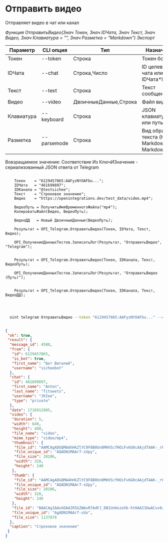﻿---
sidebar_position: 3
---

# Отправить видео
 Отправляет видео в чат или канал


*Функция ОтправитьВидео(Знач Токен, Знач IDЧата, Знач Текст, Знач Видео, Знач Клавиатура = "", Знач Разметка = "Markdown") Экспорт*

  | Параметр | CLI опция | Тип | Назначение |
  |-|-|-|-|
  | Токен | --token | Строка | Токен бота |
  | IDЧата | --chat | Строка,Число | ID целевого чата или IDЧата*IDТемы |
  | Текст | --text | Строка | Текст сообщения |
  | Видео | --video | ДвоичныеДанные,Строка | Файл видео |
  | Клавиатура | --keyboard | Строка | JSON клавиатуры или путь к .json |
  | Разметка | --parsemode | Строка | Вид обработки текста (HTML, Markdown, MarkdownV2) |

  
  Вовзращаемое значение:   Соответствие Из КлючИЗначение - сериализованный JSON ответа от Telegram

```bsl title="Пример кода"
	
    Токен    = "6129457865:AAFyzNYOAFbu...";
    IDЧата   = "461699897";
    IDКанала = "@testsichee";
    Текст    = "Строковое значение";
    Видео    = "https://openintegrations.dev/test_data/video.mp4";
    
    ВидеоПуть = ПолучитьИмяВременногоФайла("mp4");
    КопироватьФайл(Видео, ВидеоПуть);
    
    ВидеоДД   = Новый ДвоичныеДанные(ВидеоПуть);
    
    Результат = OPI_Telegram.ОтправитьВидео(Токен, IDЧата, Текст, Видео);
    
    OPI_ПолучениеДанныхТестов.ЗаписатьЛог(Результат, "ОтправитьВидео", "Telegram");
    
  
    Результат = OPI_Telegram.ОтправитьВидео(Токен, IDКанала, Текст, ВидеоПуть);
    
    OPI_ПолучениеДанныхТестов.ЗаписатьЛог(Результат, "ОтправитьВидео (Путь)");
    
      
    Результат = OPI_Telegram.ОтправитьВидео(Токен, IDКанала, Текст, ВидеоДД);

	
```

```sh title="Пример команд CLI"
    
  oint telegram ОтправитьВидео --token "6129457865:AAFyzNYOAFbu..." --chat "461699897" --text "Строковое значение" --video "https://openintegrations.dev/test_data/video.mp4" --keyboard %keyboard% --parsemode %parsemode%

```


```json title="Результат"

{
 "ok": true,
 "result": {
  "message_id": 4580,
  "from": {
   "id": 6129457865,
   "is_bot": true,
   "first_name": "Бот Виталий",
   "username": "sicheebot"
  },
  "chat": {
   "id": 461699897,
   "first_name": "Anton",
   "last_name": "Titowets",
   "username": "JKIee",
   "type": "private"
  },
  "date": 1716912885,
  "video": {
   "duration": 5,
   "width": 640,
   "height": 480,
   "file_name": "video",
   "mime_type": "video/mp4",
   "thumbnail": {
    "file_id": "AAMCAgADGQMAAhHkZlYC9F8B0Un8MHVScfHOiFv6G0cAAjdTAAK-_rFKFwcMWDe49_4BAAdtAAM1BA",
    "file_unique_id": "AQADN1MAAr7-sUpy",
    "file_size": 20106,
    "width": 320,
    "height": 240
   },
   "thumb": {
    "file_id": "AAMCAgADGQMAAhHkZlYC9F8B0Un8MHVScfHOiFv6G0cAAjdTAAK-_rFKFwcMWDe49_4BAAdtAAM1BA",
    "file_unique_id": "AQADN1MAAr7-sUpy",
    "file_size": 20106,
    "width": 320,
    "height": 240
   },
   "file_id": "BAACAgIAAxkDAAIR5GZWAvRfAdFJ_DB1UnHxzohb-htHAAI3UwACvv6xShcHDFg3uPf-NQQ",
   "file_unique_id": "AgADN1MAAr7-sUo",
   "file_size": 1137878
  },
  "caption": "Строковое значение"
 }
}

```
